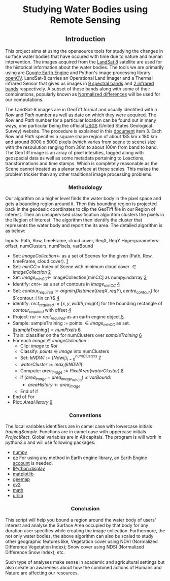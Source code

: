 <center>

    
# Studying Water Bodies using Remote Sensing
    
## Introduction
    
</center>

This project aims at using the opensource tools for studying the changes in surface water bodies that have occured with time due to nature and human intervention. The images acquired from the [LandSat 8](https://www.usgs.gov/land-resources/nli/landsat/landsat-8?qt-science_support_page_related_con=0#qt-science_support_page_related_con) satellite are used for the historical information about the water bodies. The tools we are primarily using are [Google Earth Engine](https://earthengine.google.com/) and Python's image processing library [openCV](https://opencv.org/). LandSat-8 carries an Operational Land Imager and a Thermal infrared Sensor that gives us images in [9 spectral bands]() and [2 infrared bands]() respectively. A subset of these bands along with some of their combinations, popularly known as [Normalized differences](https://gisgeography.com/ndvi-normalized-difference-vegetation-index/) will be used for our computations.  

The LandSat-8 images are in GeoTiff format and usually identified with a _Row_ and _Path_ number as well as date on which they were acquired. The _Row_ and _Path_ number for a particular location can be found out in many ways, one particular being the official [USGS](https://www.usgs.gov/) (United States Geological Survey) website. The procedure is explained in this [document](https://lta.cr.usgs.gov/sites/default/files/PerformaSearch_Updated062020.pdf) item 3. Each _Row_ and _Path_ specifies a square shape region of about 185 km x 180 km and around 8000 x 8000 pixels (which varies from scene to scene) size with the resoulution ranging from 30m to about 100m from band to band. The GeoTiff image is an array of pixel intesities, tagged along with geospacial data as well as some metadata pertaining to Loactions, transformations and time stamps. Which is completely reasonable as the Scene cannot treated as a planar surface at these scales. This makes the problem trickier than any other traditional image processing problems.

<center>


### Methodology

</center>

Our algorithm on a higher level finds the water body in the pixel space and gets a bounding region around it. Then this bounding region is projected back in the geodesic coordinates to clip the GeoTiff file in our Region of interest. Then an unsupervised classification algorithm clusters the pixels in the Region of Interest. The algorithm then identify the cluster that represents the water body and report the its area. The detailed algorithm is as below:

Inputs: Path, Row, timeFrame, cloud cover, ReqX, ReqY
Hyperparameters: offset, numClusters, numPixels, varBound
- Set: $`imageCollection \leftarrow`$ as a set of Scenes for the given (Path, Row, timeFrame, cloud cover). [1](#Aquiring-Images)
- Set: $`minCC :=`$ Index of Scene with minimum cloud cover $`\in imageCollection`$ [2](#Finding-the-minCC)
- Set: $`image_{minCC} \leftarrow`$ ImageCollection\[minCC\] as numpy.ndarray [3](#Converting-$image_{minCC}$-to-np.ndarray)
- Identify: $`cnt \leftarrow`$ as a set of contours in $`image_{minCC}`$ [4](#Helper-function:-detecting-Contours,-Rectangles)
- Set: $`contour_{required}:= argmin_{i} Distance((reqX, reqY), centre_{contour_i})`$ for $`contour_i \in cn`t$ [4](#Helper-function:-detecting-Contours,-Rectangles)
- identify: $` rect_{required}:=[x, y, width, height] `$ for the bounding rectangle of $`contour_{required}`$ with offset [4](#Helper-function:-detecting-Contours,-Rectangles)
- Project: $`roi := rect_{required} `$ as an earth engine object.[5](#Reprojecting-to-the-geographic-space)
- Sample: sampleTraining := points $` \in image_{minCC}`$ as set. $`\|sampleTraining\| = numPixels`$ [6](#Getting-Training-Sasmple)
- Train: classifier on the for numClusters over $`sampleTraining`$ [6](#Getting-Training-Sasmple)
- For each $`image \in imageCollection`$ :
    - Clip: $`image`$ to $`Roi`$
    - Classify: $`points \in image`$ into numClusters
    - Set: $`kNDWI := \{ Ndwi_i\}_{i = 0}^{numClusters}`$ [7](#Helper-Function:-Calculating-the-NDWI-for-each-layer)
    - $`waterCluster := max_{i}(kNDWI)`$
    - Compute: $`area_{image} := PixelArea(waterCluster)`$.[8](#Helper-Function:-Cluster-Area-calculator)
    - if $`(area_{image} - area_{image_{minCC}}) \leq varBound`$:
        - $`areaHistory \leftarrow area_{image}`$
    - End of if
- End of For
- Plot: $`AreaHistory`$ [9](#Plotting-the-Results)

<center>


### Conventions

</center>

The local variables identifiers are in camel case with lowercase initials $trainingSample$. Functions are in camel case with uppercase initials $ProjectRect$. Global variables are in All capitals. The program is will work in python3.x and will use following packages:
- [numpy](https://numpy.org/)
- [ee](https://developers.google.com/earth-engine/guides/python_install#install-options) 
  For using any method in Earth engine library, an Earth Engine [account](https://earthengine.google.com/) is needed.  
- [IPython.display](https://ipython.org/)
- [matplotlib](https://matplotlib.org/)
- [geemap](https://github.com/giswqs/geemap)
- [cv2](https://docs.opencv.org/master/d0/de3/tutorial_py_intro.html)
- [math](https://docs.python.org/3/library/math.html)
- [urllib](https://docs.python.org/3/library/urllib.html)

<center>

### Conclusion
</center>    
This script will help you bound a region around the water body of users' interest and analyse the Surface Area occupied by that body for any duration user specifies while creating the image collection. Furthermore, the not only water bodies, the above algorithm can also be scaled to study other geographic features like, Vegetation cover using NDVI (Normalized Difference Vegetation Index); Snow cover using NDSI (Normalized Difference Snow Index), etc. 

Such type of analyses make sense in academic and agricultural settings but also create an awareness about how the combined actions of Humans and Nature are affecting our resources. 

